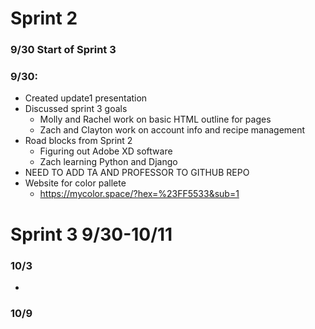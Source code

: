 # Sprint 2 
### 9/30 Start of Sprint 3

### 9/30:
-	Created update1 presentation
-	Discussed sprint 3 goals
    -	Molly and Rachel work on basic HTML outline for pages
    -	Zach and Clayton work on account info and recipe management
-	Road blocks from Sprint 2
    -	Figuring out Adobe XD software
    -	Zach learning Python and Django 
-	NEED TO ADD TA AND PROFESSOR TO GITHUB REPO
-	Website for color pallete 
    -	https://mycolor.space/?hex=%23FF5533&sub=1 

# Sprint 3 9/30-10/11

### 10/3
- 

### 10/9